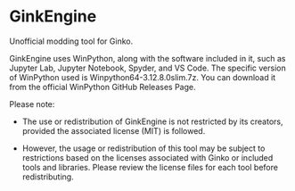# GinkEngine
Unofficial modding tool for Ginko.

GinkEngine uses WinPython, along with the software included in it, such as Jupyter Lab, Jupyter Notebook, Spyder, and VS Code. The specific version of WinPython used is Winpython64-3.12.8.0slim.7z. You can download it from the official WinPython GitHub Releases Page.


Please note:

- The use or redistribution of GinkEngine is not restricted by its creators, provided the associated license (MIT) is followed.

- However, the usage or redistribution of this tool may be subject to restrictions based on the licenses associated with Ginko or included tools and libraries. Please review the license files for each tool before redistributing.